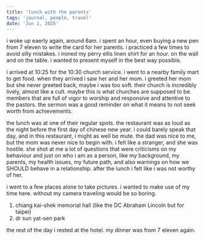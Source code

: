 ```yaml
---
title: 'lunch with the parents'
tags: 'journal, people, travel'
date: 'Jun 1, 2025'
---
```


i woke up eaerly again, around 6am. i spent an hour, even buying a new pen from 7 eleven to write the card for her parents. i practiced a few times to avoid silly mistakes. i ironed my perry ellis linen shirt for an hour. on the wall and on the table. i wanted to present myself in the best way possible.

i arrived at 10:25 for the 10:30 church service. i went to a nearby family mart to get food. when they arrived i saw her and her mom. i greeted her mom but she never greeted back, maybe i was too soft. their church is incredibly lively, almost like a cult. maybe this is what churches are supposed to be. members that are full of vigor to worship and responsive and attentive to the pastors. the sermon was a good reminder on what it means to not seek worth from achievements.

the lunch was at one of their regular spots. the restaurant was as loud as the night before the first day of chinese new year. i could barely speak that day, and in this restaurant, i might as well be mute. the dad was nice to me, but the mom was never nice to begin with. i felt like a stranger, and she was hostile. she shot at me a lot of questions that were criticisms on my behaviour and just on who i am as a person, like my background, my parents, my health issues, my future path, and also warnings on how we SHOULD behave in a relationship. after the lunch i felt like i was not worthy of her.

i went to a few places alone to take pictures. i wanted to make use of my time here. without my camera traveling would be so boring.

1. chiang kai-shek memorial hall (like the DC Abraham Lincoln but for taipei)
2. dr sun yat-sen park

the rest of the day i rested at the hotel. my dinner was from 7 eleven again.
